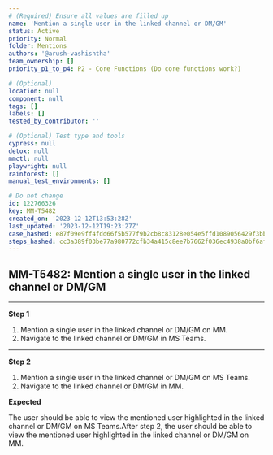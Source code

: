 ```yaml
---
# (Required) Ensure all values are filled up
name: 'Mention a single user in the linked channel or DM/GM'
status: Active
priority: Normal
folder: Mentions
authors: '@arush-vashishtha'
team_ownership: []
priority_p1_to_p4: P2 - Core Functions (Do core functions work?)

# (Optional)
location: null
component: null
tags: []
labels: []
tested_by_contributor: ''

# (Optional) Test type and tools
cypress: null
detox: null
mmctl: null
playwright: null
rainforest: []
manual_test_environments: []

# Do not change
id: 122766326
key: MM-T5482
created_on: '2023-12-12T13:53:28Z'
last_updated: '2023-12-12T19:23:27Z'
case_hashed: e87f09e9ff4fdd66f5b577f9b2cb8c83128e054e5ffd1089056429f3bb814463e150fa6f69dab40353e86c49aa16b47f
steps_hashed: cc3a389f03be77a980772cfb34a415c8ee7b7662f036ec4938a0bf6af26230cf482af27129c331653e80321a9eeeef27
---
```


<!-- (Auto-generated) Based on frontmatter's "key" and "name" -->

## MM-T5482: Mention a single user in the linked channel or DM/GM

---

**Step 1**

1. Mention a single user in the linked channel or DM/GM on MM.
2. Navigate to the linked channel or DM/GM in MS Teams.

---

**Step 2**

1. Mention a single user in the linked channel or DM/GM on MS Teams.
2. Navigate to the linked channel or DM/GM in MM.

**Expected**

The user should be able to view the mentioned user highlighted in the linked channel or DM/GM on MS Teams.After step 2, the user should be able to view the mentioned user highlighted in the linked channel or DM/GM on MM.
